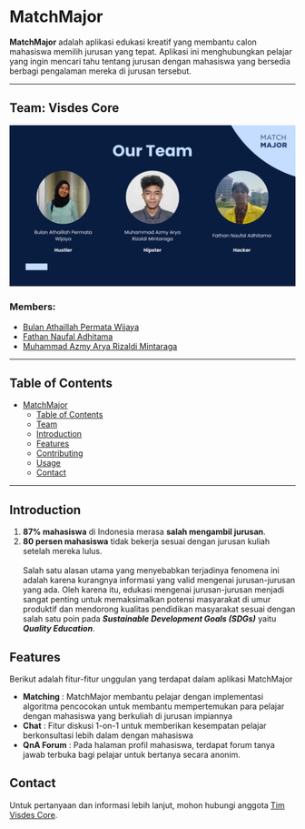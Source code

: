# MatchMajor

**MatchMajor** adalah aplikasi edukasi kreatif yang membantu calon mahasiswa memilih jurusan yang tepat. Aplikasi ini menghubungkan pelajar yang ingin mencari tahu tentang jurusan dengan mahasiswa yang bersedia berbagi pengalaman mereka di jurusan tersebut.

---

## Team: Visdes Core

![Team](src/assets/img/visdescore.png)

### Members:

- [Bulan Athaillah Permata Wijaya](https://github.com/bulanath)
- [Fathan Naufal Adhitama](https://github.com/fathanadhitama)
- [Muhammad Azmy Arya Rizaldi Mintaraga](https://github.com/azmyar)

---

## Table of Contents

- [MatchMajor](#matchmajor)
  - [Table of Contents](#table-of-contents)
  - [Team](#team-visdes-core)
  - [Introduction](#introduction)
  - [Features](#features)
  - [Contributing](#contributing)
  - [Usage](#usage)
  - [Contact](#contact)

---

## Introduction

1. **87% mahasiswa** di Indonesia merasa **salah mengambil jurusan**.
2. **80 persen mahasiswa** tidak bekerja sesuai dengan jurusan kuliah setelah mereka lulus.<br><br>
   Salah satu alasan utama yang menyebabkan terjadinya fenomena ini adalah karena kurangnya informasi yang valid mengenai jurusan-jurusan yang ada. Oleh karena itu, edukasi mengenai jurusan-jurusan menjadi sangat penting untuk memaksimalkan potensi masyarakat di umur produktif dan mendorong kualitas pendidikan masyarakat sesuai dengan salah satu poin pada **_Sustainable Development Goals (SDGs)_** yaitu **_Quality Education_**.

## Features

Berikut adalah fitur-fitur unggulan yang terdapat dalam aplikasi MatchMajor

- **Matching** : MatchMajor membantu pelajar dengan implementasi algoritma pencocokan untuk membantu mempertemukan para pelajar dengan mahasiswa yang berkuliah di jurusan impiannya
- **Chat** : Fitur diskusi 1-on-1 untuk memberikan kesempatan pelajar berkonsultasi lebih dalam dengan mahasiswa
- **QnA Forum** : Pada halaman profil mahasiswa, terdapat forum tanya jawab terbuka bagi pelajar untuk bertanya secara anonim.

## Contact

Untuk pertanyaan dan informasi lebih lanjut, mohon hubungi anggota [Tim Visdes Core](#team-visdes-core).
